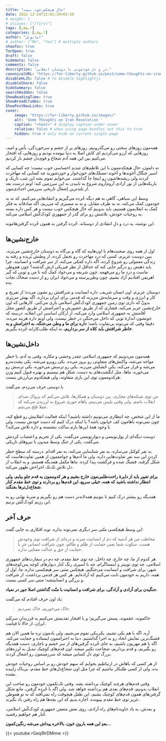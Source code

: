 ```yaml
---
title: "حال هیچکس خوب نیست"
date: 2022-12-24T12:01:29+03:30
# weight: 1
# aliases: ["/first"]
tags: [انقلاب]
categories: [انقلاب]
author: "امانوئل"
# author: ["Me", "You"] # multiple authors
showToc: true
TocOpen: true
draft: false
hidemeta: false
comments: false
description: "در و دل خودمونی با دوستان انقلابی."
canonicalURL: "https://for-liberty.github.io/post/some-thoughts-on-iran-revolution"
disableHLJS: false # to disable highlightjs
disableShare: false
hideSummary: false
searchHidden: false
ShowReadingTime: true
ShowBreadCrumbs: true
ShowPostNavLinks: true
cover:
    image: "https://for-liberty.github.io/images/" 
    alt: 'Some Thoughts on Iran Revolution '
    caption: "<text>" # display caption under cover
    relative: false # when using page bundles set this to true
    hidden: true # only hide on current single page
---
```


همه‌مون روزهای سختی رو می‌گذرونیم. روزهای پر از خشم و سرخوردگی، یأس و امید، روزهایی که آرزو می‌کردیم ای کاش اصلا به دنیا نیومده بودیم و روزهایی که افتخار می‌کنیم بین این همه آدم شجاع و قوی‌دل چشم باز کردیم.

ته دلمون، حال هیچکدممون با این تلاطم‌های شدیدِ احساسی خوب نیست؛ چه کسایی که اسیر چنگال آخوندها و آخوند-مسلک‌های خون‌خوار و خون‌شورند چه کسایی که مهاجرت کردند ولی ریشه‌هاشون رو اینجا جا گذاشتند. می‌خوایم تموم بشه این شب تاریک و باریکه‌هایی از نور آزادی آروم‌آروم شروع به تابیدن به این سرزمین کنه؛ اونم درست بعد از بلندترین اِشغال تاریخی سرزمین اجدادی‌مون.

وسط این سیاهی، گاهی به هم دیگه خُرده می‌گیریم و انتقادهایی می‌کنیم، که نه به خودمون کمک می‌کنه، نه به طرف مقابل، و نه به مسیری که می‌ریم. اگه صادقانه به فکر کمک به انقلابمون هستیم، باید بدونیم که حال هیچکس خوب نیست و هر کس داره بسته به روحیات خودش، تلاشش رو برای گذر از جمهوریِ کودک‌کُش اسلامی می‌کنه. 

این نوشته، یه درد و دلِ انتقادی از دوستانه. خُرده گرفتن به همون خُرده گرفتن‌هامونه.

## خارج‌نشین‌ها

اول از همه روی صحبت‌هام با اون‌هاییه که گاه و بی‌گاه به دوستان خارج‌نشین می‌پَرند. ببین دوست عزیزم، کسی که درد مهاجرت رو تحمل کرده، از وطنش بُریده و رفته یه زندگی معمولی رو شروع کرده، اگه داره کمکی می‌کنه، از سر شرافت و انسانیته. چرا باید ذهنش رو درگیر جایی کنه که حداقل از نظر فیزیکی ازش گذشته؟ چون هم‌وطن ماست و درد ما رو می‌فهمه. چون شریفه و می‌خواد کمک کنه تا من و تویی که گیر اهریمن افتادیم آزاد بشیم. چون وطن‌پرسته و می‌خواد ایران رو از دست ضحاک نجات بده.

دوستان عزیزم، اون انسان شریف، داره انسانیت و شرافتش رو نشون می‌ده؛ از تفریح و کار و انرژی و وقت و سرمایه‌ش می‌زنه که قدمی برای ایران برداره. اگه بهش می‌پَری بدونْ که داری توی زمین جمهوری کودک‌کُش اسلامی بازی می‌کنی. کارهایی که اون خارج‌نشین عزیز می‌کنه، فشاری که از طریق حضورش و اعتراضش از طریق کشورِ محل اقامتش به جمهوری اسلامی وارد می‌کنه، از ارکان اساسی این انقلابه. درسته که جونشون اندازهٔ تویی که داخل می‌جنگی در خطر نیست، ولی اونم داره هزینه می‌ده، دقیقا وقتی که می‌تونه بی‌تفاوت باشه؛ **داره برای ما و وطن می‌جنگه، به احترامش و به خاطر شرافتش باید کلاه از سر برداریم،** نه اینکه طلب‌کارانه خُرده بگیریم.


## داخل‌نشین‌ها
همه‌مون می‌دونیم که جمهوری اسلامی چقدر وحشی و مکاره. وقتی یه آدم، با خطر مواجه می‌شه، واکنش‌های متفاوتی رو بروز می‌ده. یکی روبرو می‌شه، یکی پشت‌به‌رو می‌شه و فرار می‌کنه، یکی خُشکش می‌زنه. یکی رو ترسش می‌خوره، یکی ترسش رو می‌خوره. ماها، مثل انگشت‌های یه دست، شکل هم نیستیم و بهتره قبول کنیم وزنِ هرکدوممون توی این بازی متفاوته، ولی هیچکدوم بی‌ارزش نیست.

با دوستی حرف می‌زدم، می‌گفت 
> من توی شبکه‌های مجازی، بین دوستان و همکارها، تلاش می‌کنم که پژواکِ صدای انقلاب باشم، ولی وقتی پلیس می‌بینم، پاهام جوری شروع به لرزیدن می‌کنه که عملا فلج می‌شم.

ما از این شخص، چه انتظاری می‌تونیم داشته باشیم؟ اینکه فعالیت انقلابیش رو قطع کنه، چون نمی‌تونه باهامون کف خیابون باشه؟ یا اینکه درک کنیم که دست خودش نیست، ولی با وجود همهٔ این‌ها بازم ساکت ننشسته و داره تلاش می‌کنه؟

دوست دیگه‌ای از پول‌نویسی و دیوارنویسی می‌گفت. یکی از تحریم و اعتصاب کردنش می‌گفت. یکی از جنگِ وسط میدون با نیروهای تاریکی. 

یه نفر کوکتل می‌سازه، یه نفر شناسایی می‌کنه، یه نفر اقدام. درسته که سطحِ خطر کردنِ این سه نفر تفاوت‌هایی داره، ولی ما آدم‌ها و جوامعمون از همین تفاوت‌هاست که شکل گرفته، قشنگ شده و فرگشت پیدا کرده. ماها مکمل همدیگه هستیم. و یه انقلاب از دل تلاشِ تک‌تک اجزاءش ظهور می‌کنه.

**برای تغییر باید از دایرهٔ راحت‌طلبی‌مون خارج بشیم و هر کدوممون یه قدم جلو بیایم، ولی انتظار نداشته باشید که همه، خیلی سریع، این قدم‌ها رو بردارند و توی خط مقدم کنار شجاع‌دل‌ترها بجنگند.**

همدیگه رو بیشتر درک کنیم تا بتونیم همدلانه‌تر دست هم رو بگیریم و ضربهٔ نهایی رو به این رژیم کودک‌کُش بزنیم.


## حرف آخر
این وسط هیچکسی منّتی سر دیگری نمی‌تونه بذاره. نوید افکاری یه جایی گفت:
> مخاطب من هر آدمیه که دم از انسانیت میزنه و ذره‌ای از شرافت توی وجودش هست. سکوت شما یعنی حمایت از ظلم و ظالم، چون شرافت انسانی جز با حمایت از حق و عدالت معنایی نداره.

هر کدوم از ما، چه خارج، چه داخل، چه توی خط مقدم، چه دم در سفارت‌های جمهوری اسلامی، چه توی توییتر و اینستاگرام، چه با اسپری رنگ کنار دیوارهای کوچه پس‌کوچه‌های شهر، برای شرافت و انسانیت می‌جنگیم. هیچکس منتی سر هیچکسی نداره. ما، اول از همه، داریم به خودمون ثابت می‌کنیم که آزاده‌ایم. هر کس هر قدمی برداشت، از شرافت و بزرگی و انسانیتشه؛ منتی سر کسی نیست.

**جنگیدن برای آزادی و آزادگی، برای شرافت و انسانیت با منّت گذاشتن اصلا جور در نمیاد.**

یاد اون حرف افتادم که می‌گفت:
> خاک می‌خوریم، خاک نمی‌دیم.

خاکمونه، حقمونه، پسش می‌گیریم؛ و با افتخار تقدیمش می‌کنیم به فرزندانِ سربُلندِ ایران، از حالا تا قیامت.

آره، اگه با هم یکی نشیم، یکی‌یکی تموم می‌شیم، ولی یادمون نره ما همین الان هم قشنگ‌ترین نمایش اتحاد رو به اجرا گذاشتیم. دنیا به احتراممون ایستاده و حمایت می‌کنه. اگه با هم مهربون باشیم، به جای خُرده گرفتن‌های از سر خشم و ناچاری، دست همدیگه رو بگیریم، و قدم برداریم، شجاعت تکثیر میشه. اون قدم‌های کوچیک تبدیل به لرزه‌های بزرگ توی دل کسایی میشه که سرزمینمون رو اشغال کردند.

از هر کسی که باهاش در ارتباطیم بخوایم که سهم خودش رو بر اساس روحیات خودش بده. ولی از کسی طلبکار نباشیم که چرا مثل اون شجاع‌دل‌هایِ خط مقدم، بی‌باک زاییده نشده.

وقتی قدم‌های هرچند کوچیک برداشته بشه، وقتی تک‌تکمون خودمون رو صاحب این انقلاب بدونیم، قدم‌های بعدی هم برداشته خواهد شد. ولی اگه با خُرده گرفتن، مانع شکل گرفتن‌های همون قدم‌های کوچیک بشیم، این طفل هیچوقت راه نمی‌اُفته که به تو هموطن عزیز توی خط مقدم بپیونده. اجازه بدیم که این بچه‌ها هم راه رفتن یاد بگیرند.

و بعدش، به یاد جاویدنام‌هایِ راه آزادی، روی نعش متعفن جمهوری کودک‌کُش اسلامی، کنار هم خواهیم رقصید.

**بعدِ این همه بارونِ خون، بالاخره پیداش می‌شه رنگین‌کمون…**

{{< youtube rGeq9lrDMmw >}}

